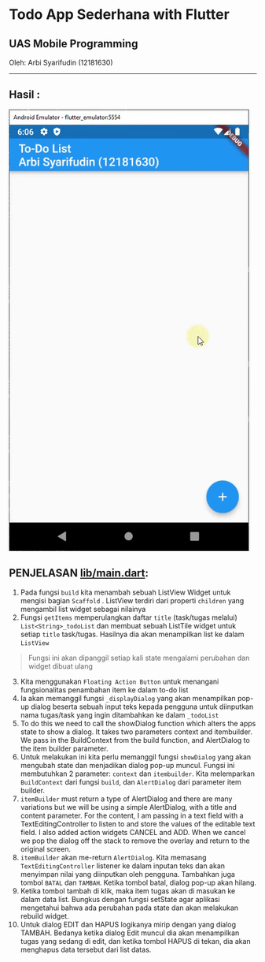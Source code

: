 # Todo App Sederhana with Flutter

## UAS Mobile Programming
Oleh: Arbi Syarifudin (12181630)
___

## Hasil :
![](result.gif)

## PENJELASAN [lib/main.dart](lib/main.dart):
1. Pada fungsi `build` kita menambah sebuah ListView Widget untuk mengisi bagian `Scaffold` . ListView terdiri dari properti `children` yang mengambil list widget sebagai nilainya
2. Fungsi `getItems` memperulangkan daftar `title` (task/tugas melalui) `List<String>_todoList` dan membuat sebuah ListTile widget untuk setiap `title` task/tugas. Hasilnya dia akan menampilkan list ke dalam `ListView`

> Fungsi ini akan dipanggil setiap kali state mengalami perubahan dan widget dibuat ulang

3. Kita menggunakan `Floating Action Button` untuk menangani fungsionalitas penambahan item ke dalam to-do list
4. Ia akan memanggil fungsi `_displayDialog` yang akan menampilkan pop-up dialog beserta sebuah input teks kepada pengguna untuk diinputkan nama tugas/task yang ingin ditambahkan ke dalam `_todoList`
5. To do this we need to call the showDialog function which alters the apps state to show a dialog. It takes two parameters context and itembuilder. We pass in the BuildContext from the build function, and AlertDialog to the item builder parameter.
6. Untuk melakukan ini kita perlu memanggil fungsi `showDialog` yang akan mengubah state dan menjadikan dialog pop-up muncul. Fungsi ini membutuhkan 2 parameter: `context` dan `itembuilder`. Kita melemparkan `BuildContext` dari fungsi `build`, dan `AlertDialog` dari parameter item builder.
7. ``itemBuilder`` must return a type of AlertDialog and there are many variations but we will be using a simple AlertDialog, with a title and content parameter. For the content, I am passing in a text field with a TextEditingController to listen to and store the values of the editable text field. I also added action widgets CANCEL and ADD. When we cancel we pop the dialog off the stack to remove the overlay and return to the original screen.
8. `itemBuilder` akan me-return  `AlertDialog`. Kita memasang  `TextEditingController` listener ke dalam inputan teks dan akan menyimpan nilai yang diinputkan oleh pengguna. Tambahkan juga tombol `BATAL` dan `TAMBAH`. Ketika tombol batal, dialog pop-up akan hilang.
9. Ketika tombol tambah di klik, maka item tugas akan di masukan ke dalam data list. Bungkus dengan fungsi setState agar aplikasi mengetahui bahwa ada perubahan pada state dan akan melakukan rebuild widget.
10. Untuk dialog EDIT dan HAPUS logikanya mirip dengan yang dialog TAMBAH. Bedanya ketika dialog Edit muncul dia akan menampilkan tugas yang sedang di edit, dan ketika tombol HAPUS di tekan, dia akan menghapus data tersebut dari list datas.
